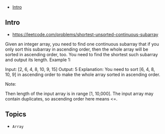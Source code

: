- [Intro](#intro)

## Intro

- https://leetcode.com/problems/shortest-unsorted-continuous-subarray

Given an integer array, you need to find one continuous subarray that if you only sort this subarray in ascending order, then the whole array will be sorted in ascending order, too. 
You need to find the shortest such subarray and output its length.
Example 1:

Input: [2, 6, 4, 8, 10, 9, 15]
Output: 5
Explanation: You need to sort [6, 4, 8, 10, 9] in ascending order to make the whole array sorted in ascending order.

Note:

Then length of the input array is in range [1, 10,000].
The input array may contain duplicates, so ascending order here means <=. 



## Topics

- `Array`


